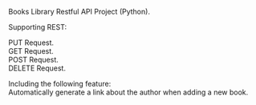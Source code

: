 Books Library Restful API Project (Python).

Supporting REST:

PUT    Request.<br />
GET    Request.<br />
POST   Request.<br />
DELETE Request.


Including the following feature: <br />
Automatically generate a link about the author when adding a new book.
